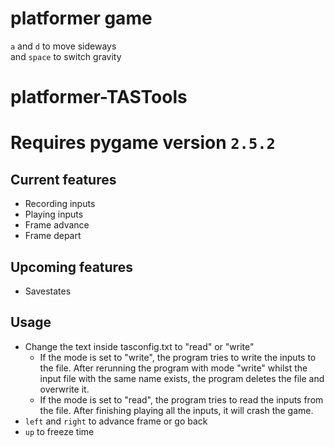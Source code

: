 # platformer game
`a` and `d` to move sideways\
and `space` to switch gravity

# platformer-TASTools

# **Requires pygame version `2.5.2`**

## Current features
- Recording inputs
- Playing inputs
- Frame advance
- Frame depart

## Upcoming features
- Savestates

## Usage
- Change the text inside tasconfig.txt to "read" or "write"
  - If the mode is set to "write", the program tries to write the inputs to the file. After rerunning the program with mode "write" whilst the input file with the same name exists, the program deletes the file and overwrite it.
  - If the mode is set to "read", the program tries to read the inputs from the file. After finishing playing all the inputs, it will crash the game.
- `left` and `right` to advance frame or go back
- `up` to freeze time
